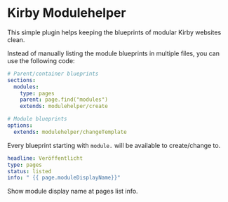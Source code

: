 # Kirby Modulehelper

This simple plugin helps keeping the blueprints of modular Kirby websites clean.

Instead of manually listing the module blueprints in multiple files, you can use the following code:

```yml
# Parent/container blueprints
sections:
  modules:
    type: pages
    parent: page.find("modules")
    extends: modulehelper/create
```

```yml
# Module blueprints
options:
  extends: modulehelper/changeTemplate
```

Every blueprint starting with `module.` will be available to create/change to.

```yml
headline: Veröffentlicht
type: pages
status: listed
info: " {{ page.moduleDisplayName}}"
```

Show module display name at pages list info.
